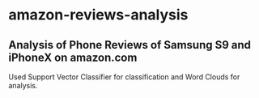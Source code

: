 # amazon-reviews-analysis
## Analysis of Phone Reviews of Samsung S9 and iPhoneX on amazon.com
Used Support Vector Classifier for classification and Word Clouds for analysis.
